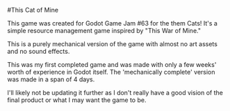 #This Cat of Mine

This game was created for Godot Game Jam #63 for the them Cats! It's a simple resource management game inspired by "This War of Mine."

This is a purely mechanical version of the game with almost no art assets and no sound effects.

This was my first completed game and was made with only a few weeks' worth of experience in Godot itself. The 'mechanically complete' version was made in a span of 4 days.

I'll likely not be updating it further as I don't really have a good vision of the final product or what I may want the game to be.
